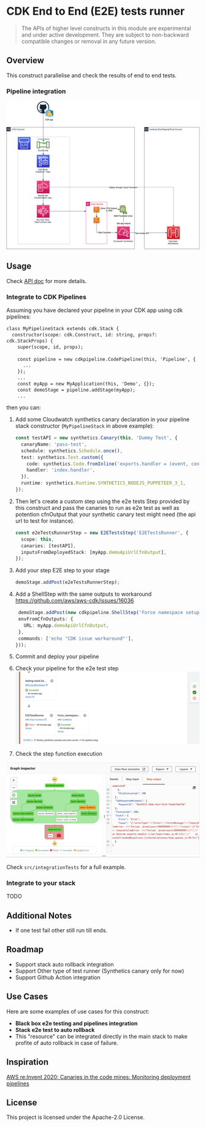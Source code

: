 # CDK End to End (E2E) tests runner

> The APIs of higher level constructs in this module are experimental and under active development.
> They are subject to non-backward compatible changes or removal in any future version.

## Overview

This construct parallelise and check the results of end to end tests.

### Pipeline integration

![pipelineInteg](doc/E2E-runner.png)

## Usage

Check [API doc](./API.md) for more details.

### Integrate to CDK Pipelines

Assuming you have declared your pipeline in your CDK app using cdk pipelines:

```
class MyPipelineStack extends cdk.Stack {
  constructor(scope: cdk.Construct, id: string, props?: cdk.StackProps) {
    super(scope, id, props);

    const pipeline = new cdkpipeline.CodePipeline(this, 'Pipeline', {
      ...
    });
    ...
    const myApp = new MyApplication(this, 'Demo', {});
    const demoStage = pipeline.addStage(myApp);
    ...
```

then you can:

1. Add some Cloudwatch synthetics canary declaration in your pipeline stack constructor (`MyPipelineStack` in above example): 

    ```typescript
    const testAPI = new synthetics.Canary(this, 'Dummy Test', {
      canaryName: 'pass-test',
      schedule: synthetics.Schedule.once(),
      test: synthetics.Test.custom({
        code: synthetics.Code.fromInline('exports.handler = (event, context) => {console.log("hello")}'),
        handler: 'index.handler',
      }),
      runtime: synthetics.Runtime.SYNTHETICS_NODEJS_PUPPETEER_3_1,
    });
    ```

1. Then let's create a custom step using the e2e tests Step provided by this construct and pass the canaries to run as e2e test as well as potention cfnOutput that your synthetic canary test might need (the api url to test for instance).

    ```typescript
    const e2eTestsRunnerStep = new E2ETestsStep('E2ETestsRunner', {
      scope: this,
      canaries: [testAPI],
      inputsFromDeployedStack: [myApp.demoApiUrlCfnOutput],
    });
    ```

1. Add your step E2E step to your stage

   ```typescript
   demoStage.addPost(e2eTestsRunnerStep);
   ```

1. Add a ShellStep with the same outputs to workaround https://github.com/aws/aws-cdk/issues/16036

   ```typescript
    demoStage.addPost(new cdkpipeline.ShellStep('Force namespace setup', {
    envFromCfnOutputs: {
      URL: myApp.demoApiUrlCfnOutput,
    },
    commands: ['echo "CDK issue workaround"'],
   }));
   ```

1. Commit and deploy your pipeline

1. Check your pipeline for the e2e test step 
![pipeline](doc/pipeline.png)

1. Check the step function execution

![sfn](doc/integ.pipeline-blocker-sfn.png)

Check `src/integrationTests` for a full example.

### Integrate to your stack

TODO

## Additional Notes

* If one test fail other still run till ends.

## Roadmap

* Support stack auto rollback integration
* Support Other type of test runner (Synthetics canary only for now)
* Support Github Action integration

## Use Cases

Here are some examples of use cases for this construct:

* **Black box e2e testing and pipelines integration**
* **Stack e2e test to auto rollback**
 * This "resource" can be integrated directly in the main stack to make profite of auto rollback in case of failure.

## Inspiration

[AWS re:Invent 2020: Canaries in the code mines: Monitoring deployment pipelines](https://www.youtube.com/watch?v=IHbY897uEbQ)

## License

This project is licensed under the Apache-2.0 License.
